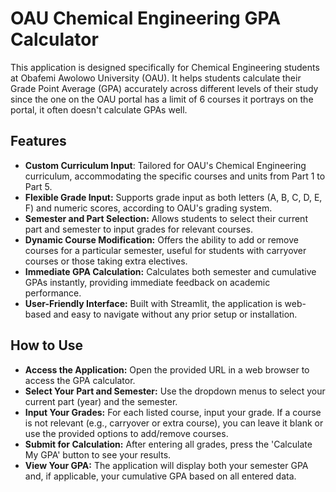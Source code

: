 # OAU Chemical Engineering GPA Calculator
This application is designed specifically for Chemical Engineering students at Obafemi Awolowo University (OAU). It helps students calculate their Grade Point Average (GPA) accurately across different levels of their study since the one on the OAU portal has a limit of 6 courses it portrays on the portal, it often doesn't calculate GPAs well.

 ## Features
- **Custom Curriculum Input**: Tailored for OAU's Chemical Engineering curriculum, accommodating the specific courses and units from Part 1 to Part 5.
- **Flexible Grade Input:** Supports grade input as both letters (A, B, C, D, E, F) and numeric scores, according to OAU's grading system.
- **Semester and Part Selection:** Allows students to select their current part and semester to input grades for relevant courses.
- **Dynamic Course Modification:** Offers the ability to add or remove courses for a particular semester, useful for students with carryover courses or those taking extra electives.
- **Immediate GPA Calculation:** Calculates both semester and cumulative GPAs instantly, providing immediate feedback on academic performance.
- **User-Friendly Interface:** Built with Streamlit, the application is web-based and easy to navigate without any prior setup or installation.

## How to Use
- **Access the Application:** Open the provided URL in a web browser to access the GPA calculator.
- **Select Your Part and Semester:** Use the dropdown menus to select your current part (year) and the semester.
- **Input Your Grades:** For each listed course, input your grade. If a course is not relevant (e.g., carryover or extra course), you can leave it blank or use the provided options to add/remove courses.
- **Submit for Calculation:** After entering all grades, press the 'Calculate My GPA' button to see your results.
- **View Your GPA:** The application will display both your semester GPA and, if applicable, your cumulative GPA based on all entered data.
